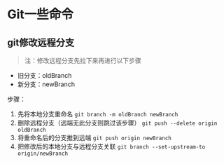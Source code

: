 # Git一些命令

## git修改远程分支
> 注：修改远程分支先拉下来再进行以下步骤
- 旧分支：oldBranch
- 新分支：newBranch

步骤：
1. 先将本地分支重命名
    `git branch -m oldBranch newBranch`
2. 删除远程分支（远端无此分支则跳过该步骤）
   `git push --delete origin oldBranch`
3. 将重命名后的分支推到远端
   `git push origin newBranch`
4. 把修改后的本地分支与远程分支关联
   `git branch --set-upstream-to origin/newBranch`
